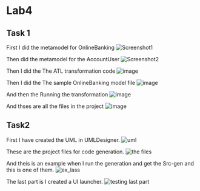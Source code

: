 # Lab4
## Task 1
First I did the metamodel for OnlineBanking
![Screenshot1](https://github.com/Thani98/Lab4/assets/148690401/3ad783ba-3d30-465d-9f6e-69965f58c3b9)

Then did the metamodel for the AccountUser
![Screenshot2](https://github.com/Thani98/Lab4/assets/148690401/faf9e7a0-8cc6-469e-bf60-cfd6ae78ff9b)

Then I  did the The ATL transformation code
![image](https://github.com/Thani98/Lab4/assets/148690401/ae7ec810-122e-4a3e-8e93-4754fc1e61fc)

Then I did the The sample OnlineBanking model file
![image](https://github.com/Thani98/Lab4/assets/148690401/b103a012-9e86-49bf-b45b-a13fd1e63a96)

And then the Running the transformation
![image](https://github.com/Thani98/Lab4/assets/148690401/93fe4333-9ab0-4666-8dff-4a15b37b8046)

And thses are all the files in the project 
![image](https://github.com/Thani98/Lab4/assets/148690401/2773bbd9-2aa7-411b-b072-b5436118b47c)

## Task2
First I have created the UML in UMLDesigner.
![uml](https://github.com/Thani98/Lab4/assets/148690401/485c7d69-a49c-4dcc-9491-d3f6b06579a9)

These are the project files for code generation.
![the files ](https://github.com/Thani98/Lab4/assets/148690401/3eda10bb-9307-41f3-8c3d-ba7b16569454)

And theis is an example when I run the generation and get the Src-gen and this is one of them.
![ex_lass](https://github.com/Thani98/Lab4/assets/148690401/3b8e28fb-8576-4373-ba72-3c7c35a0c462)

The last part is I created a UI launcher.
![testing last part ](https://github.com/Thani98/Lab4/assets/148690401/4edcfb74-af07-4aec-9921-e9f71d46ab08)











